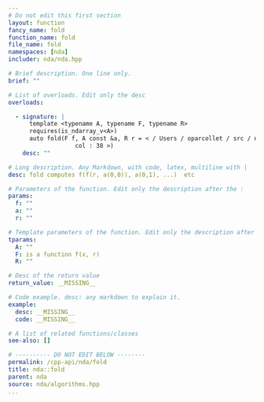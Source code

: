 ```yaml
---
# Do not edit this first section
layout: function
fancy_name: fold
function_name: fold
file_name: fold
namespaces: [nda]
includer: nda/nda.hpp

# Brief description. One line only.
brief: ""

# List of overloads. Edit only the desc
overloads:

  - signature: |
      template <typename A, typename F, typename R>
      requires(is_ndarray_v<A>)
      auto fold(F f, A const &a, R r = < / Users / oparcollet / src / nda / c++ / nda / algorithms.hpp : 18 : 36,
                   col : 38 >)
    desc: ""

# Long description. Any Markdown, with code, latex, multiline with |
desc: fold computes f(f(r, a(0,0)), a(0,1), ...)  etc

# Parameters of the function. Edit only the description after the :
params:
  f: ""
  a: ""
  r: ""

# Template parameters of the function. Edit only the description after the :
tparams:
  A: ""
  F: is a function f(x, r)
  R: ""

# Desc of the return value
return_value: __MISSING__

# Code example. desc: any markdown to explain it.
example:
  desc: __MISSING__
  code: __MISSING__

# A list of related functions/classes
see-also: []

# ---------- DO NOT EDIT BELOW --------
permalink: /cpp-api/nda/fold
title: nda::fold
parent: nda
source: nda/algorithms.hpp
...
```



